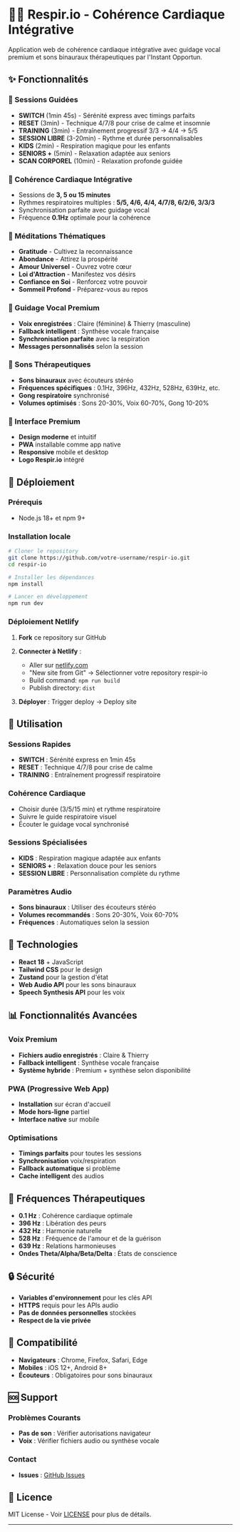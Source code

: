 # 🧘‍♀️ Respir.io - Cohérence Cardiaque Intégrative

Application web de cohérence cardiaque intégrative avec guidage vocal premium et sons binauraux thérapeutiques par l'Instant Opportun.

## ✨ Fonctionnalités

### 🎯 Sessions Guidées
- **SWITCH** (1min 45s) - Sérénité express avec timings parfaits
- **RESET** (3min) - Technique 4/7/8 pour crise de calme et insomnie
- **TRAINING** (3min) - Entraînement progressif 3/3 → 4/4 → 5/5
- **SESSION LIBRE** (3-20min) - Rythme et durée personnalisables
- **KIDS** (2min) - Respiration magique pour les enfants
- **SENIORS +** (5min) - Relaxation adaptée aux seniors
- **SCAN CORPOREL** (10min) - Relaxation profonde guidée

### 💖 Cohérence Cardiaque Intégrative
- Sessions de **3, 5 ou 15 minutes**
- Rythmes respiratoires multiples : **5/5, 4/6, 4/4, 4/7/8, 6/2/6, 3/3/3**
- Synchronisation parfaite avec guidage vocal
- Fréquence **0.1Hz** optimale pour la cohérence

### 🧘 Méditations Thématiques
- **Gratitude** - Cultivez la reconnaissance
- **Abondance** - Attirez la prospérité
- **Amour Universel** - Ouvrez votre cœur
- **Loi d'Attraction** - Manifestez vos désirs
- **Confiance en Soi** - Renforcez votre pouvoir
- **Sommeil Profond** - Préparez-vous au repos

### 🎤 Guidage Vocal Premium
- **Voix enregistrées** : Claire (féminine) & Thierry (masculine)
- **Fallback intelligent** : Synthèse vocale française
- **Synchronisation parfaite** avec la respiration
- **Messages personnalisés** selon la session

### 🎵 Sons Thérapeutiques
- **Sons binauraux** avec écouteurs stéréo
- **Fréquences spécifiques** : 0.1Hz, 396Hz, 432Hz, 528Hz, 639Hz, etc.
- **Gong respiratoire** synchronisé
- **Volumes optimisés** : Sons 20-30%, Voix 60-70%, Gong 10-20%

### 📱 Interface Premium
- **Design moderne** et intuitif
- **PWA** installable comme app native
- **Responsive** mobile et desktop
- **Logo Respir.io** intégré

## 🚀 Déploiement

### Prérequis
- Node.js 18+ et npm 9+

### Installation locale

```bash
# Cloner le repository
git clone https://github.com/votre-username/respir-io.git
cd respir-io

# Installer les dépendances
npm install

# Lancer en développement
npm run dev
```

### Déploiement Netlify

1. **Fork** ce repository sur GitHub
2. **Connecter à Netlify** :
   - Aller sur [netlify.com](https://netlify.com)
   - "New site from Git" → Sélectionner votre repository respir-io
   - Build command: `npm run build`
   - Publish directory: `dist`

3. **Déployer** : Trigger deploy → Deploy site

## 🎯 Utilisation

### Sessions Rapides
- **SWITCH** : Sérénité express en 1min 45s
- **RESET** : Technique 4/7/8 pour crise de calme
- **TRAINING** : Entraînement progressif respiratoire

### Cohérence Cardiaque
- Choisir durée (3/5/15 min) et rythme respiratoire
- Suivre le guide respiratoire visuel
- Écouter le guidage vocal synchronisé

### Sessions Spécialisées
- **KIDS** : Respiration magique adaptée aux enfants
- **SENIORS +** : Relaxation douce pour les seniors
- **SESSION LIBRE** : Personnalisation complète du rythme

### Paramètres Audio
- **Sons binauraux** : Utiliser des écouteurs stéréo
- **Volumes recommandés** : Sons 20-30%, Voix 60-70%
- **Fréquences** : Automatiques selon la session

## 🔧 Technologies

- **React 18** + JavaScript
- **Tailwind CSS** pour le design
- **Zustand** pour la gestion d'état
- **Web Audio API** pour les sons binauraux
- **Speech Synthesis API** pour les voix

## 📊 Fonctionnalités Avancées

### Voix Premium
- **Fichiers audio enregistrés** : Claire & Thierry
- **Fallback intelligent** : Synthèse vocale française
- **Système hybride** : Premium + synthèse selon disponibilité

### PWA (Progressive Web App)
- **Installation** sur écran d'accueil
- **Mode hors-ligne** partiel
- **Interface native** sur mobile

### Optimisations
- **Timings parfaits** pour toutes les sessions
- **Synchronisation** voix/respiration
- **Fallback automatique** si problème
- **Cache intelligent** des audios

## 🎵 Fréquences Thérapeutiques

- **0.1 Hz** : Cohérence cardiaque optimale
- **396 Hz** : Libération des peurs
- **432 Hz** : Harmonie naturelle
- **528 Hz** : Fréquence de l'amour et de la guérison
- **639 Hz** : Relations harmonieuses
- **Ondes Theta/Alpha/Beta/Delta** : États de conscience

## 🔒 Sécurité

- **Variables d'environnement** pour les clés API
- **HTTPS** requis pour les APIs audio
- **Pas de données personnelles** stockées
- **Respect de la vie privée**

## 📱 Compatibilité

- **Navigateurs** : Chrome, Firefox, Safari, Edge
- **Mobiles** : iOS 12+, Android 8+
- **Écouteurs** : Obligatoires pour sons binauraux

## 🆘 Support

### Problèmes Courants
- **Pas de son** : Vérifier autorisations navigateur
- **Voix** : Vérifier fichiers audio ou synthèse vocale

### Contact
- **Issues** : [GitHub Issues](https://github.com/votre-username/instant-opportun/issues)

## 📄 Licence

MIT License - Voir [LICENSE](LICENSE) pour plus de détails.

---
